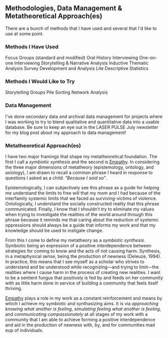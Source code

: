 ## Methodologies, Data Management & Metatheoretical Approach(es)

There are a bunch of methods that I have used and several that I'd like to use at some point. 

### Methods I Have Used

Focus Groups (standard and modified)
Oral History Interviewing
One-on-one Interviewing
Storytelling & Narrative Analysis
Inductive Thematic Analysis 
Survey Development and Analysis
Lite Descriptive Statistics

### Methods I Would Like to Try

Storytelling Groups
Pile Sorting
Network Analysis

### Data Management

I've done secondary data and archival data management for projects where I was working to try to blend qualitative and quantitative data into a usable database. Be sure to keep an eye out in the LASER PULSE July newsletter for my blog post about my approach to data management!

### Metatheoretical Approach(es)

I have two major framings that shape my metatheoretical foundation. The first I call a _symbiotic synthesis_ and the second is [Empathy](/empathy). In considering the three major dimensions of metatheory (epistemology, ontology, and axiology), I am drawn to recall a common phrase I heard in response to questions I asked as a child: _"Because I said so"_.

Epistemologically, I can subjectively see this phrase as a guide for helping me understand the limits to free will that my mom and I had because of the interfamily systemic limits that we faced as surviving-victims of violence. Ontologically, I understand the socially constructed reality that this phrase communicated. Finally, I know that I shouldn’t try to eliminate my values when trying to investigate the realities of the world around through this phrase because it reminds me that caring about the reduction of systemic oppressions should always be a guide that informs my work and that my knowledge should be used to instigate change.

From this I come to define my metatheory as a _symbiotic synthesis_. Symbiotic being an expression of a positive interdependence between strategies for coming to know and the acts of not causing harm. Synthesis, in a metaphysical sense, being the production of newness (Deleuze, 1994). In practice, this means that I see myself as a scholar who strives to understand and be understood while recognizing—and trying to limit—the realities where I cause harm in the process of creating new realities. I want to be a sentient fungus that positively is fed by and feeds on her community with as little harm done in service of building a community that feels itself thriving. 

[Empathy](/empathy) plays a role in my work as a constant reinforcement and means by which I achieve my symbiotic and synthasizing aims. It is via _approaching knowing what another is feeling_, _simulating feeling what another is feeling_, and _communicating compassionately_ at all stages of my work with a community that I am able to achieve forming a positive interdependence and aid in the production of newness with, by, and for communities mad eup of individuals. 
